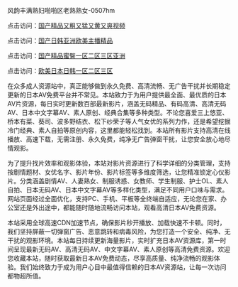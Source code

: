 风韵丰满熟妇啪啪区老熟熟女-0507hm


点击访问：<a href="https://gda-c7m.pages.dev/">国产精品又粗又猛又黄又爽视频</a>

点击访问：<a href="https://bsdf-5f5.pages.dev/">国产日韩亚洲欧美主播精品</a>

点击访问：<a href="https://tfda.pages.dev/">国产精品蜜臀一区二区三区亚洲</a>

点击访问：<a href="https://gsd-agv.pages.dev/">欧美日本日韩一区二区三区</a>


在众多成人资源站中，真正能够做到永久免费、高清流畅、无广告干扰并长期稳定更新的日本AV免费平台并不常见。本站致力于为用户提供最全面、最优质的日本AV片资源，每日实时更新数百部最新影片，涵盖无码精品、有码高清、高清无码AV、日本中文字幕AV、素人原创、经典合集等多种类型。不论您喜爱三上悠亚、桥本有菜、葵司、波多野结衣、松下纱荣子等人气女优的系列力作，还是希望挖掘冷门经典、素人自拍等原创内容，这里都能轻松找到。本站所有影片支持高清在线播放、高速下载，无需注册、永久免费，纯净无广告弹窗干扰，让您安全放心地尽情观影。

为了提升找片效率和观影体验，本站对影片资源进行了科学详细的分类管理，支持按剧情题材、女优名字、影片年份、影片标签等多维度筛选，让您精准锁定心仪影片。分类涵盖剧情AV、人妻熟女、制服诱惑、女教师、学生制服、护士OL、素人自拍、日本无码AV、日本中文字幕AV等多样化类型，满足不同用户口味与需求。网站页面经过全面优化，支持PC、手机、平板等全终端自适应，无论您在家、办公室还是外出途中，都能随时随地流畅访问本站，观看高清日本AV免费资源。

本站采用全球高速CDN加速节点，确保影片秒开播放、加载快速不卡顿。同时，我们坚持屏蔽一切弹窗广告、恶意跳转和病毒风险，为您打造一个安全、纯净、无干扰的观影环境。本站每日持续更新海量影片，实时扩充日本AV资源库，第一时间呈现最新无码AV、高清无码AV、中文字幕AV、素人原创等高清免费资源。欢迎您收藏本站，随时获取最新日本AV免费动态，尽享高质量、纯净流畅的观影体验。我们始终致力于成为用户心目中最值得信赖的日本AV资源站，让每一次访问都物超所值。



<span style="display:none;">[Canonical link]( ）</span>
